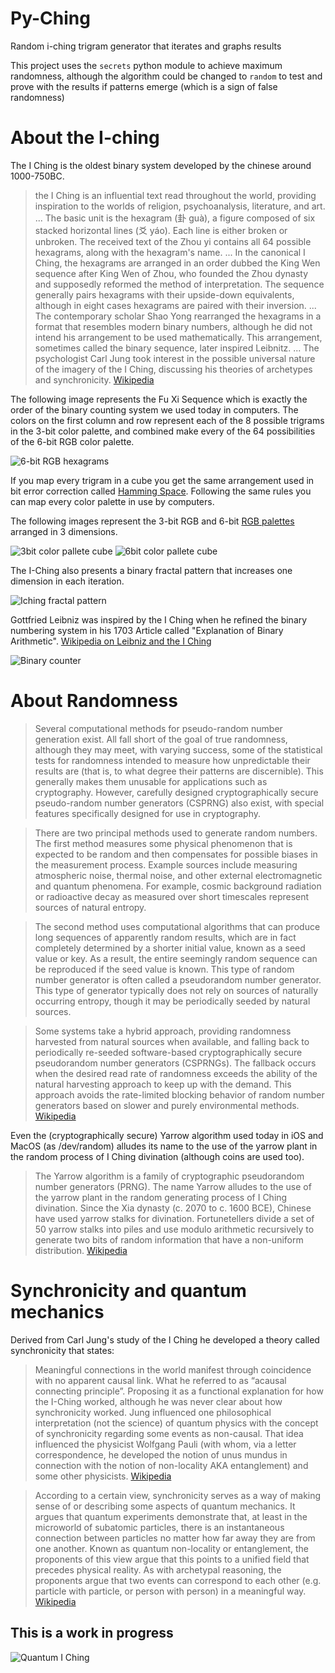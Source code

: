 # Py-Ching
Random i-ching trigram generator that iterates and graphs results

This project uses the `secrets` python module to achieve maximum randomness, although the algorithm could be changed to `random` to test and prove with the results if patterns emerge (which is a sign of false randomness)

# About the I-ching
The I Ching is the oldest binary system developed by the chinese around 1000-750BC.
> the I Ching is an influential text read throughout the world, providing inspiration to the worlds of religion, psychoanalysis, literature, and art.
... The basic unit is the hexagram (卦 guà), a figure composed of six stacked horizontal lines (爻 yáo). Each line is either broken or unbroken. The received text of the Zhou yi contains all 64 possible hexagrams, along with the hexagram's name.
... In the canonical I Ching, the hexagrams are arranged in an order dubbed the King Wen sequence after King Wen of Zhou, who founded the Zhou dynasty and supposedly reformed the method of interpretation. The sequence generally pairs hexagrams with their upside-down equivalents, although in eight cases hexagrams are paired with their inversion.
... The contemporary scholar Shao Yong rearranged the hexagrams in a format that resembles modern binary numbers, although he did not intend his arrangement to be used mathematically. This arrangement, sometimes called the binary sequence, later inspired Leibnitz.
... The psychologist Carl Jung took interest in the possible universal nature of the imagery of the I Ching, discussing his theories of archetypes and synchronicity.
[Wikipedia](https://en.wikipedia.org/wiki/I_Ching)

The following image represents the Fu Xi Sequence which is exactly the order of the binary counting system we used today in computers.
The colors on the first column and row represent each of the 8 possible trigrams in the 3-bit color palette, and combined make every of the 64 possibilities of the 6-bit RGB color palette. 

![6-bit RGB hexagrams](https://fractaluniverse.files.wordpress.com/2019/03/screen-shot-2019-03-14-at-2.59.21-pm.png)

If you map every trigram in a cube you get the same arrangement used in bit error correction called [Hamming Space](https://en.wikipedia.org/wiki/Hamming_space).
Following the same rules you can map every color palette in use by computers. 

The following images represent the 3-bit RGB and 6-bit [RGB palettes](https://en.wikipedia.org/wiki/List_of_color_palettes) arranged in 3 dimensions.

![3bit color pallete cube](https://fractaluniverse.files.wordpress.com/2019/03/3-bit_rgb_cube.gif)
![6bit color pallete cube](https://fractaluniverse.files.wordpress.com/2019/03/6-bit_rgb_cube.gif)

The I-Ching also presents a binary fractal pattern that increases one dimension in each iteration.

![Iching fractal pattern](https://fractaluniverse.files.wordpress.com/2019/02/cache_897298771.png)

Gottfried Leibniz was inspired by the I Ching when he refined the binary numbering system in his 1703 Article called "Explanation of Binary Arithmetic". [Wikipedia on Leibniz and the I Ching](https://en.wikipedia.org/wiki/Binary_number#Leibniz_and_the_I_Ching)

![Binary counter](https://fractaluniverse.files.wordpress.com/2019/05/binary_counter.gif)

# About Randomness
> Several computational methods for pseudo-random number generation exist. All fall short of the goal of true randomness, although they may meet, with varying success, some of the statistical tests for randomness intended to measure how unpredictable their results are (that is, to what degree their patterns are discernible). This generally makes them unusable for applications such as cryptography. However, carefully designed cryptographically secure pseudo-random number generators (CSPRNG) also exist, with special features specifically designed for use in cryptography.

> There are two principal methods used to generate random numbers. The first method measures some physical phenomenon that is expected to be random and then compensates for possible biases in the measurement process. Example sources include measuring atmospheric noise, thermal noise, and other external electromagnetic and quantum phenomena. For example, cosmic background radiation or radioactive decay as measured over short timescales represent sources of natural entropy.

>The second method uses computational algorithms that can produce long sequences of apparently random results, which are in fact completely determined by a shorter initial value, known as a seed value or key. As a result, the entire seemingly random sequence can be reproduced if the seed value is known. This type of random number generator is often called a pseudorandom number generator. This type of generator typically does not rely on sources of naturally occurring entropy, though it may be periodically seeded by natural sources.

> Some systems take a hybrid approach, providing randomness harvested from natural sources when available, and falling back to periodically re-seeded software-based cryptographically secure pseudorandom number generators (CSPRNGs). The fallback occurs when the desired read rate of randomness exceeds the ability of the natural harvesting approach to keep up with the demand. This approach avoids the rate-limited blocking behavior of random number generators based on slower and purely environmental methods.
[Wikipedia](https://en.wikipedia.org/wiki/Random_number_generation)

Even the (cryptographically secure) Yarrow algorithm used today in iOS and MacOS (as /dev/random) alludes its name to the use of the yarrow plant in the random process of I Ching divination (although coins are used too).
>The Yarrow algorithm is a family of cryptographic pseudorandom number generators (PRNG). The name Yarrow alludes to the use of the yarrow plant in the random generating process of I Ching divination. Since the Xia dynasty (c. 2070 to c. 1600 BCE), Chinese have used yarrow stalks for divination. Fortunetellers divide a set of 50 yarrow stalks into piles and use modulo arithmetic recursively to generate two bits of random information that have a non-uniform distribution.
[Wikipedia](https://en.wikipedia.org/wiki/Yarrow_algorithm)

# Synchronicity and quantum mechanics

Derived from Carl Jung's study of the I Ching he developed a theory called synchronicity that states:
> Meaningful connections in the world manifest through coincidence with no apparent causal link. What he referred to as “acausal connecting principle”. Proposing it as a functional explanation for how the I-Ching worked, although he was never clear about how synchronicity worked.
> Jung influenced one philosophical interpretation (not the science) of quantum physics with the concept of synchronicity regarding some events as non-causal. That idea influenced the physicist Wolfgang Pauli (with whom, via a letter correspondence, he developed the notion of unus mundus in connection with the notion of non-locality AKA entanglement) and some other physicists.
[Wikipedia](https://en.wikipedia.org/wiki/Carl_Jung#Interpretation_of_quantum_mechanics)

> According to a certain view, synchronicity serves as a way of making sense of or describing some aspects of quantum mechanics. It argues that quantum experiments demonstrate that, at least in the microworld of subatomic particles, there is an instantaneous connection between particles no matter how far away they are from one another. Known as quantum non-locality or entanglement, the proponents of this view argue that this points to a unified field that precedes physical reality. As with archetypal reasoning, the proponents argue that two events can correspond to each other (e.g. particle with particle, or person with person) in a meaningful way.
[Wikipedia](https://en.wikipedia.org/wiki/Synchronicity#Quantum_Physics)


## This is a work in progress

![Quantum I Ching](https://fractaluniverse.files.wordpress.com/2019/03/imagen-1481.jpg)